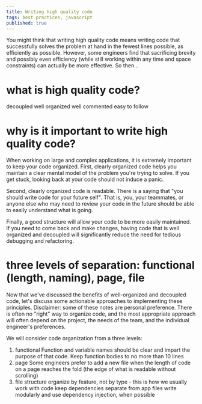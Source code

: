 ```yaml
---
title: Writing high quality code
tags: best practices, javascript
published: true
---
```


You might think that writing high quality code means writing code that successfully solves the problem at hand in the fewest lines possible, as efficiently as possible. However, some engineers find that sacrificing brevity and possibly even efficiency (while still working within any time and space constraints) can actually be more effective. So then...

# what is high quality code?

decoupled 
well organized
well commented
easy to follow

# why is it important to write high quality code?

When working on large and complex applications, it is extremely important to keep your code organized. First, clearly organized code helps you maintain a clear mental model of the problem you're trying to solve. If you get stuck, looking back at your code should not induce a panic. 

Second, clearly organized code is readable. There is a saying that "you should write code for your future self". That is, you, your teammates, or anyone else who may need to review your code in the future should be able to easily understand what is going. 

Finally, a good structure will allow your code to be more easily maintained. If you need to come back and make changes, having code that is well organized and decoupled will significantly reduce the need for tedious debugging and refactoring. 

# three levels of separation: functional (length, naming), page, file

Now that we've discussed the benefits of well-organized and decoupled code, let's discuss some  actionable approaches to implementing these principles. Disclaimer: some of these notes are personal preference. There is often no "right" way to organize code, and the most appropriate approach will often depend on the project, the needs of the team, and the individual engineer's preferences. 

We will consider code organization from a three levels:

1. functional
  Function and variable names should be clear and impart the purpose of that code.
  Keep function bodies to no more than 10 lines
2. page
  Some engineers prefer to add a new file when the length of code on a page reaches the fold (the edge of what is readable without scrolling)
3. file structure
  organize by feature, not by type - this is how we usually work with code
  keep dependencies separate from app files
  write modularly and use dependency injection, when possible
